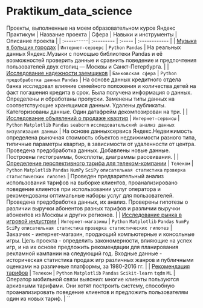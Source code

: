 # Praktikum_data_science
Проекты, выполненные на моем образовательном курсе Яндекс Практикум
| Название проекта | Сфера | Навыки и инструменты | Описание проекта |
| :----------| :--------- | :----- | :------------ |
| [Музыка в больших городах](https://github.com/mmaximmaximov/Praktikum_data_science/blob/main/1_%D0%9C%D1%83%D0%B7%D1%8B%D0%BA%D0%B0%20%D0%B2%20%D0%B1%D0%BE%D0%BB%D1%8C%D1%88%D0%B8%D1%85%20%D0%B3%D0%BE%D1%80%D0%BE%D0%B4%D0%B0%D1%85/project_1_music.ipynb) | `Интернет-серверс` | `Python` `Pandas` | На реальных данных Яндекс.Музыки c помощью библиотеки Pandas и её возможностей проверить данные и сравнить поведение и предпочтения пользователей двух столиц — Москвы и Санкт-Петербурга. |
| [Исследование надежности заемщиков](https://github.com/mmaximmaximov/Praktikum_data_science/blob/main/2_%D0%98%D1%81%D1%81%D0%BB%D0%B5%D0%B4%D0%BE%D0%B2%D0%B0%D0%BD%D0%B8%D0%B5%20%D0%BD%D0%B0%D0%B4%D0%B5%D0%B6%D0%BD%D0%BE%D1%81%D1%82%D0%B8%20%D0%B7%D0%B0%D0%B5%D0%BC%D1%89%D0%B8%D0%BA%D0%BE%D0%B2/project_2_bank.ipynb) | `Банковская сфера` | `Python` `предобработка данных` `Pandas` | На основе данных кредитного отдела банка исследовал влияние семейного положения и количества детей на факт погашения кредита в срок. Была получена информация о данных. Определены и обработаны пропуски. Заменены типы данных на соответствующие хранящимся данным. Удалены дубликаты. Категоризованы данные. Один датафрейм декомпозирован на три. |
| [Исследование объявлений о продаже квартир](https://github.com/mmaximmaximov/Praktikum_data_science/blob/main/3_%D0%98%D1%81%D1%81%D0%BB%D0%B5%D0%B4%D0%BE%D0%B2%D0%B0%D0%BD%D0%B8%D0%B5%20%D0%BE%D0%B1%D1%8A%D1%8F%D0%B2%D0%BB%D0%B5%D0%BD%D0%B8%D0%B9%20%D0%BE%20%D0%BF%D1%80%D0%BE%D0%B4%D0%B0%D0%B6%D0%B5%20%D0%BA%D0%B2%D0%B0%D1%80%D1%82%D0%B8%D1%80/project_3_flat.ipynb) | `Интернет-сервисы` | `Python` `Matplotlib` `Pandas` `seaborn` `исследовательский анализ данных` `визуализация данных` | На основе данныхсервиса Яндекс.Недвижимость определена рыночная стоимость объектов недвижимости разного типа, типичные параметры квартир, в зависимости от удаленности от центра. Проведена предобработка данных. Добавлены новые данные. Построены гистограммы, боксплоты, диаграммы рассеивания. |
| [Определение перспективного тарифа для телеком-компании](https://github.com/mmaximmaximov/Praktikum_data_science/blob/main/4_%D0%9E%D0%BF%D1%80%D0%B5%D0%B4%D0%B5%D0%BB%D0%B5%D0%BD%D0%B8%D0%B5%20%D0%BF%D0%B5%D1%80%D1%81%D0%BF%D0%B5%D0%BA%D1%82%D0%B8%D0%B2%D0%BD%D0%BE%D0%B3%D0%BE%20%D1%82%D0%B0%D1%80%D0%B8%D1%84%D0%B0%20%D0%B4%D0%BB%D1%8F%20%D1%82%D0%B5%D0%BB%D0%B5%D0%BA%D0%BE%D0%BC-%D0%BA%D0%BE%D0%BC%D0%BF%D0%B0%D0%BD%D0%B8%D0%B8/Project_4_telecom.ipynb) | `Телеком` | `Python` `Matplotlib` `Pandas` `NumPy` `SciPy` `описательная статистика` `проверка статистических гипотез` | Проведен предварительный анализ использования тарифов на выборке клиентов, проанализировано поведение клиентов при использовании услуг оператора и рекомендованы оптимальные наборы услуг для пользователей. Проведена предобработка данных, их анализ. Проверены гипотезы о различии выручки абонентов разных тарифов и различии выручки абонентов из Москвы и других регионов. |
| [Исследование рынка в игровой индустрии](https://github.com/mmaximmaximov/Praktikum_data_science/blob/main/5_%D0%98%D1%81%D1%81%D0%BB%D0%B5%D0%B4%D0%BE%D0%B2%D0%B0%D0%BD%D0%B8%D0%B5%20%D1%80%D1%8B%D0%BD%D0%BA%D0%B0%20%D0%B2%20%D0%B8%D0%B3%D1%80%D0%BE%D0%B2%D0%BE%D0%B9%20%D0%B8%D0%BD%D0%B4%D1%83%D1%81%D1%82%D1%80%D0%B8%D0%B8/first_full_project_game.ipynb) | `Интернет-магазины` | `Python` `Matplotlib` `Pandas` `NumPy` `SciPy` `описательная статистика` `проверка статистических гипотез` | Заказчик - интернет-магазин, продающий компьютерные и консольные игры. Цель проекта - определить закономерности, влияющие на успех игр, и на их основе предложить рекомендации для планирования рекламной кампании на следующий год. Входные данные - историческая статистика продаж игр различных жанров и публичными оценками на различные платформы, за 1980-2016 гг. |
| [Рекомендация тарифов](https://github.com/mmaximmaximov/Praktikum_data_science/blob/main/6_%D0%A0%D0%B5%D0%BA%D0%BE%D0%BC%D0%B5%D0%BD%D0%B4%D0%B0%D1%86%D0%B8%D1%8F%20%D1%82%D0%B0%D1%80%D0%B8%D1%84%D0%BE%D0%B2/project_6_megaline.ipynb) | `Телеком` | `Python` `Matplotlib` `Pandas` `Scikit-learn` `tqdm` `ML` | Оператор мобильной связи выяснил: многие клиенты пользуются архивными тарифами. Они хотят построить систему, способную проанализировать поведение клиентов и предложить пользователям один из новых тариф. |
``
